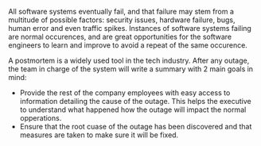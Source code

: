 All software systems eventually fail, and that failure may stem from a multitude of possible factors: security issues, hardware failure, bugs, human error and even traffic spikes. Instances of software systems failing are normal occurences, and are great opportunities for the software engineers to learn and improve to avoid a repeat of the same occurence.

A postmortem is a widely used tool in the tech industry. After any outage, the team in charge of the system will write a summary with 2 main goals in mind:
- Provide the rest of the company employees with easy access to information detailing the cause of the outage. This helps the executive to understand what happened how the outage will impact the normal opperations.
- Ensure that the root cuase of the outage has been discovered and that measures are taken to make sure it will be fixed.
